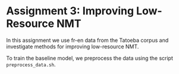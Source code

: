 # Assignment 3: Improving Low-Resource NMT

In this assignment we use fr-en data from the Tatoeba
corpus and investigate methods for improving low-resource NMT.

To train the baseline model, we preprocess the data using
the script `preprocess_data.sh`.